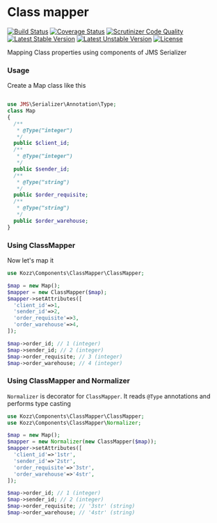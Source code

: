Class mapper
================

[![Build Status](https://travis-ci.org/urakozz/php-class-mapper.svg?branch=master)](https://travis-ci.org/urakozz/php-class-mapper)
[![Coverage Status](https://coveralls.io/repos/urakozz/php-class-mapper/badge.png)](https://coveralls.io/r/urakozz/php-class-mapper)
[![Scrutinizer Code Quality](https://scrutinizer-ci.com/g/urakozz/php-class-mapper/badges/quality-score.png?b=master)](https://scrutinizer-ci.com/g/urakozz/php-class-mapper/?branch=master)
[![Latest Stable Version](https://poser.pugx.org/kozz/class-mapper/v/stable.svg)](https://packagist.org/packages/kozz/class-mapper)
[![Latest Unstable Version](https://poser.pugx.org/kozz/class-mapper/v/unstable.svg)](https://packagist.org/packages/kozz/class-mapper)
[![License](http://img.shields.io/packagist/l/kozz/class-mapper.svg)](https://packagist.org/packages/kozz/class-mapper)


Mapping Class properties using components of JMS Serializer

### Usage

Create a Map class like this
```php

use JMS\Serializer\Annotation\Type;
class Map
{
  /**
   * @Type("integer")
   */
  public $client_id;
  /**
   * @Type("integer")
   */
  public $sender_id;
  /**
   * @Type("string")
   */
  public $order_requisite;
  /**
   * @Type("string")
   */
  public $order_warehouse;
} 
```
### Using ClassMapper

Now let's map it

```php
use Kozz\Components\ClassMapper\ClassMapper;

$map = new Map();
$mapper = new ClassMapper($map);
$mapper->setAttributes([
  'client_id'=>1,
  'sender_id'=>2,
  'order_requisite'=>3,
  'order_warehouse'=>4,
]);

$map->order_id; // 1 (integer)
$map->sender_id; // 2 (integer)
$map->order_requisite; // 3 (integer)
$map->order_warehouse; // 4 (integer)
```

### Using ClassMapper and Normalizer

```Normalizer``` is decorator for ```ClassMapper```. It reads ```@Type``` annotations and performs type casting

```php
use Kozz\Components\ClassMapper\ClassMapper;
use Kozz\Components\ClassMapper\Normalizer;

$map = new Map();
$mapper = new Normalizer(new ClassMapper($map));
$mapper->setAttributes([
  'client_id'=>'1str',
  'sender_id'=>'2str',
  'order_requisite'=>'3str',
  'order_warehouse'=>'4str',
]);

$map->order_id; // 1 (integer)
$map->sender_id; // 2 (integer)
$map->order_requisite; // '3str' (string)
$map->order_warehouse; // '4str' (string)
```


